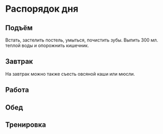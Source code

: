 # Распорядок дня 

## Подъём

Встать, застелить постель, умыться, почистить зубы. Выпить 300 мл. теплой воды и опорожнить кишечник. 

## Завтрак

На завтрак можно также съесть овсяной каши или мюсли. 

## Работа 

## Обед 
 
## Тренировка

